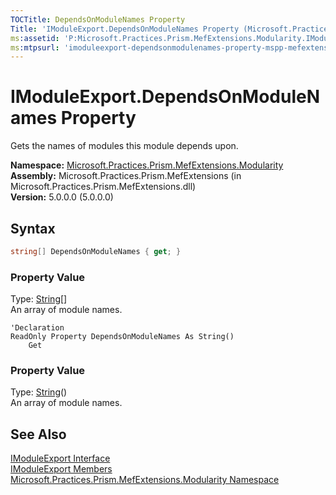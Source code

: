 ```yaml
---
TOCTitle: DependsOnModuleNames Property
Title: 'IModuleExport.DependsOnModuleNames Property (Microsoft.Practices.Prism.MefExtensions.Modularity)'
ms:assetid: 'P:Microsoft.Practices.Prism.MefExtensions.Modularity.IModuleExport.DependsOnModuleNames'
ms:mtpsurl: 'imoduleexport-dependsonmodulenames-property-mspp-mefextensions-modularity.md'
---
```


# IModuleExport.DependsOnModuleNames Property

Gets the names of modules this module depends upon.

**Namespace:** [Microsoft.Practices.Prism.MefExtensions.Modularity](/patterns-practices/reference/mspp-mefextensions-modularity-namespace)  
**Assembly:** Microsoft.Practices.Prism.MefExtensions (in Microsoft.Practices.Prism.MefExtensions.dll)  
**Version:** 5.0.0.0 (5.0.0.0)

## Syntax

```C#
string[] DependsOnModuleNames { get; }
```

### Property Value

Type: [String](http://msdn.microsoft.com/en-us/library/s1wwdcbf)[]  
An array of module names.

```VB
'Declaration
ReadOnly Property DependsOnModuleNames As String()
	Get
```
### Property Value

Type: [String](http://msdn.microsoft.com/en-us/library/s1wwdcbf)()  
An array of module names.

## See Also

[IModuleExport Interface](/patterns-practices/reference/imoduleexport-interface-mspp-mefextensions-modularity)  
[IModuleExport Members](/patterns-practices/reference/imoduleexport-members-mspp-mefextensions-modularity)  
[Microsoft.Practices.Prism.MefExtensions.Modularity Namespace](/patterns-practices/reference/mspp-mefextensions-modularity-namespace)  